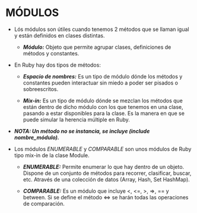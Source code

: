 # MÓDULOS

* Lós módulos son útiles cuando tenemos 2 métodos que se llaman igual y están definidos en clases distintas.

	* ***Módulo:*** Objeto que permite agrupar clases, definiciones de métodos y constantes.

* En Ruby hay dos tipos de métodos:

	* ***Espacio de nombres:*** Es un tipo de módulo dónde los métodos y constantes pueden interactuar sin miedo a poder ser pisados o sobreescritos.
	
    * ***Mix-in:*** Es un tipo de módulo dónde se mezclan los  métodos que están dentro de dicho módulo con los que tenemos en una clase, pasando a estar disponibles para la clase. Es la manera en que se puede simular la herencia múltiple en Ruby.

*  ***NOTA: Un método no  se instancia, se incluye (include nombre_módulo).***

* Los módulos *ENUMERABLE* y *COMPARABLE* son unos módulos de Ruby tipo mix-in de la clase Module. 

	* ***ENUMERABLE:*** Permite enumerar lo que hay dentro de un objeto. Dispone de un conjunto de métodos para recorrer, clasificar, buscar, etc. Através de una colección de datos (Array, Hash, Set HashMap).

	* ***COMPARABLE:*** Es un módulo que incluye <, <=, >, =>, == y between. Si se define el método <=> se harán todas las operaciones de comparación.
